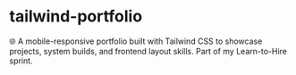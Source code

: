 # tailwind-portfolio
🌐 A mobile-responsive portfolio built with Tailwind CSS to showcase projects, system builds, and frontend layout skills. Part of my Learn-to-Hire sprint.

